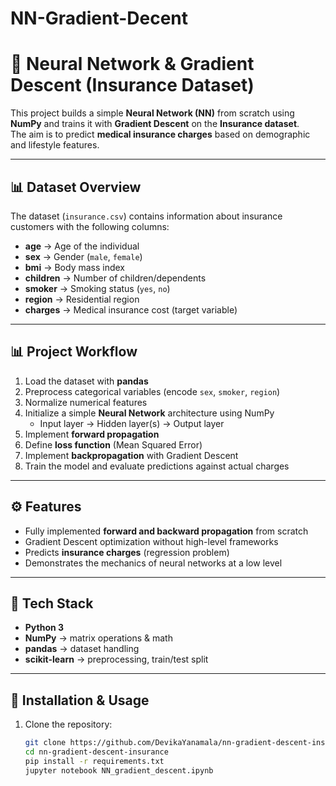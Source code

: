 # NN-Gradient-Decent

# 🧠 Neural Network & Gradient Descent (Insurance Dataset)

This project builds a simple **Neural Network (NN)** from scratch using **NumPy** and trains it with **Gradient Descent** on the **Insurance dataset**.  
The aim is to predict **medical insurance charges** based on demographic and lifestyle features.

---

## 📊 Dataset Overview
The dataset (`insurance.csv`) contains information about insurance customers with the following columns:
- **age** → Age of the individual  
- **sex** → Gender (`male`, `female`)  
- **bmi** → Body mass index  
- **children** → Number of children/dependents  
- **smoker** → Smoking status (`yes`, `no`)  
- **region** → Residential region  
- **charges** → Medical insurance cost (target variable)  

---

## 📊 Project Workflow
1. Load the dataset with **pandas**  
2. Preprocess categorical variables (encode `sex`, `smoker`, `region`)  
3. Normalize numerical features  
4. Initialize a simple **Neural Network** architecture using NumPy  
   - Input layer → Hidden layer(s) → Output layer  
5. Implement **forward propagation**  
6. Define **loss function** (Mean Squared Error)  
7. Implement **backpropagation** with Gradient Descent  
8. Train the model and evaluate predictions against actual charges  

---

## ⚙️ Features
- Fully implemented **forward and backward propagation** from scratch  
- Gradient Descent optimization without high-level frameworks  
- Predicts **insurance charges** (regression problem)  
- Demonstrates the mechanics of neural networks at a low level  

---

## 🚀 Tech Stack
- **Python 3**  
- **NumPy** → matrix operations & math  
- **pandas** → dataset handling  
- **scikit-learn** → preprocessing, train/test split  


---

## 🔧 Installation & Usage
1. Clone the repository:
   ```bash
   git clone https://github.com/DevikaYanamala/nn-gradient-descent-insurance.git
   cd nn-gradient-descent-insurance
   pip install -r requirements.txt
   jupyter notebook NN_gradient_descent.ipynb



